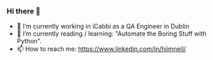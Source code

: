 ### Hi there 👋
- 🔭 I’m currently working in iCabbi as a QA Engineer in Dublin
- 🌱 I’m currently reading / learning: "Automate the Boring Stuff with Python".
- 📫 How to reach me: https://www.linkedin.com/in/hiimneil/

<!--
**hiimneil/hiimneil** is a ✨ _special_ ✨ repository because its `README.md` (this file) appears on your GitHub profile.

- 🔭 I’m currently working in iCabbi as a QA Engineer in Dublin
- 🌱 I’m currently reading / learning: "Automate the Boring Stuff with Python".
- 📫 How to reach me: https://www.linkedin.com/in/hiimneil/

This page will be a work in progress and I will be updating it shortly.
-->
